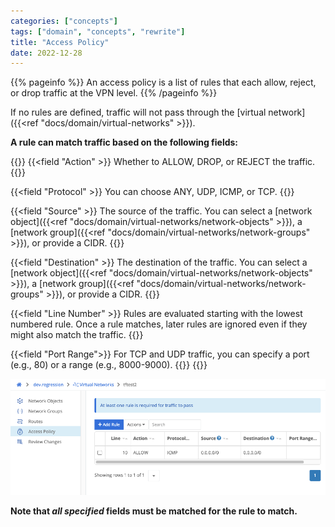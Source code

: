 ```yaml
---
categories: ["concepts"]
tags: ["domain", "concepts", "rewrite"]
title: "Access Policy"
date: 2022-12-28
---
```


{{% pageinfo %}}
An access policy is a list of rules that each allow, reject, or drop traffic at the VPN level.
{{% /pageinfo %}}

If no rules are defined, traffic will not pass through the [virtual network]({{<ref "docs/domain/virtual-networks" >}}).

**A rule can match traffic based on the following fields:**

{{<fields>}}
{{<field "Action" >}}
Whether to ALLOW, DROP, or REJECT the traffic.
{{</field >}}

{{<field "Protocol" >}}
You can choose ANY, UDP, ICMP, or TCP.
{{</field >}}

{{<field "Source" >}}
The source of the traffic. You can select a [network object]({{<ref "docs/domain/virtual-networks/network-objects" >}}), a [network group]({{<ref "docs/domain/virtual-networks/network-groups" >}}), or provide a CIDR.
{{</field >}}

{{<field "Destination" >}}
The destination of the traffic. You can select a [network object]({{<ref "docs/domain/virtual-networks/network-objects" >}}), a [network group]({{<ref "docs/domain/virtual-networks/network-groups" >}}), or provide a CIDR.
{{</field >}}

{{<field "Line Number" >}}
Rules are evaluated starting with the lowest numbered rule. Once a rule matches, later rules are ignored even if they might also match the traffic. 
{{</field >}}

{{<field "Port Range">}}
For TCP and UDP traffic, you can specify a port (e.g., 80) or a range (e.g., 8000-9000).
{{</field >}}
{{</fields>}}

![img](access-policy.png)

**Note that _all specified_ fields must be matched for the rule to match.**
